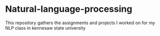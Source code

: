 # Natural-language-processing
This repository gathers the assignments and projects I worked on for my NLP class in kennesaw state university
